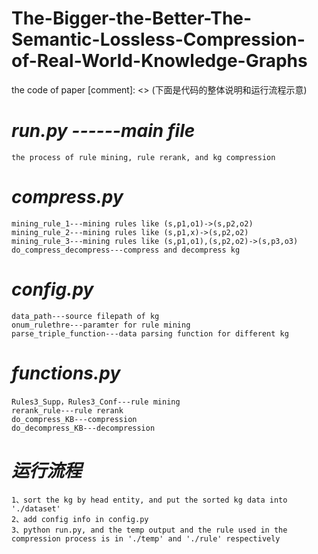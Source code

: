 # The-Bigger-the-Better-The-Semantic-Lossless-Compression-of-Real-World-Knowledge-Graphs
the code of paper
[comment]: <> (下面是代码的整体说明和运行流程示意)

#   *run.py ------main file*
    the process of rule mining, rule rerank, and kg compression

#   *compress.py*
    mining_rule_1---mining rules like (s,p1,o1)->(s,p2,o2)
    mining_rule_2---mining rules like (s,p1,x)->(s,p2,o2)
    mining_rule_3---mining rules like (s,p1,o1),(s,p2,o2)->(s,p3,o3)
    do_compress_decompress---compress and decompress kg

#   *config.py*
    data_path---source filepath of kg
    onum_rulethre---paramter for rule mining
    parse_triple_function---data parsing function for different kg

#   *functions.py*
    Rules3_Supp，Rules3_Conf---rule mining
    rerank_rule---rule rerank
    do_compress_KB---compression
    do_decompress_KB---decompression

#   *运行流程*
    1、sort the kg by head entity, and put the sorted kg data into './dataset'
    2、add config info in config.py
    3、python run.py, and the temp output and the rule used in the compression process is in './temp' and './rule' respectively

> 
